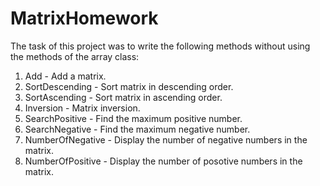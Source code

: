 # MatrixHomework
The task of this project was to write the following methods without using the methods of the array class:
 1) Add - Add a matrix.
 2) SortDescending - Sort matrix in descending order.
 3) SortAscending - Sort matrix in ascending order.
 4) Inversion - Matrix inversion.
 5) SearchPositive - Find the maximum positive number.
 6) SearchNegative - Find the maximum negative number.
 7) NumberOfNegative - Display the number of negative numbers in the matrix.
 8) NumberOfPositive - Display the number of posotive numbers in the matrix.
